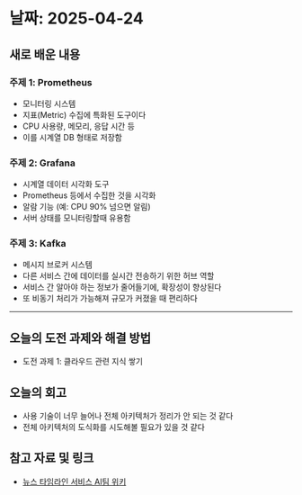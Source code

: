 # 날짜: 2025-04-24

## 새로 배운 내용
### 주제 1: Prometheus
- 모니터링 시스템
- 지표(Metric) 수집에 특화된 도구이다
- CPU 사용량, 메모리, 응답 시간 등
- 이를 시계열 DB 형태로 저장함

### 주제 2: Grafana
- 시계열 데이터 시각화 도구
- Prometheus 등에서 수집한 것을 시각화
- 알람 기능 (예: CPU 90% 넘으면 알림)
- 서버 상태를 모니터링할때 유용함

### 주제 3: Kafka
- 메시지 브로커 시스템
- 다른 서비스 간에 데이터를 실시간 전송하기 위한 허브 역할
- 서비스 간 알아야 하는 정보가 줄어들기에, 확장성이 향상된다
- 또 비동기 처리가 가능해져 규모가 커졌을 때 편리하다

---

## 오늘의 도전 과제와 해결 방법
- 도전 과제 1: 클라우드 관련 지식 쌓기

## 오늘의 회고
- 사용 기술이 너무 늘어나 전체 아키텍처가 정리가 안 되는 것 같다
- 전체 아키텍처의 도식화를 시도해볼 필요가 있을 것 같다
  
## 참고 자료 및 링크
- [뉴스 타임라인 서비스 AI팀 위키](https://github.com/100-hours-a-week/18-team-timeline-wiki/wiki/AI-Wiki)
